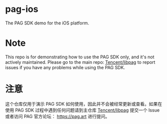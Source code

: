 # pag-ios
The PAG SDK demo for the iOS platform.

# Note
This repo is for demonstrating how to use the PAG SDK only, and it's not actively maintained. Please go to the main repo: [Tencent/libpag](https://github.com/Tencent/libpag) to report issues if you have any problems while using the PAG SDK.

# 注意
这个仓库仅用于演示 PAG SDK 如何使用，因此并不会被经常更新或查看。如果在使用 PAG SDK 过程中遇到任何问题请到主仓库 [Tencent/libpag](https://github.com/Tencent/libpag) 提交一个 Issue 或者访问 PAG 官方论坛： https://pag.art 进行提问。
